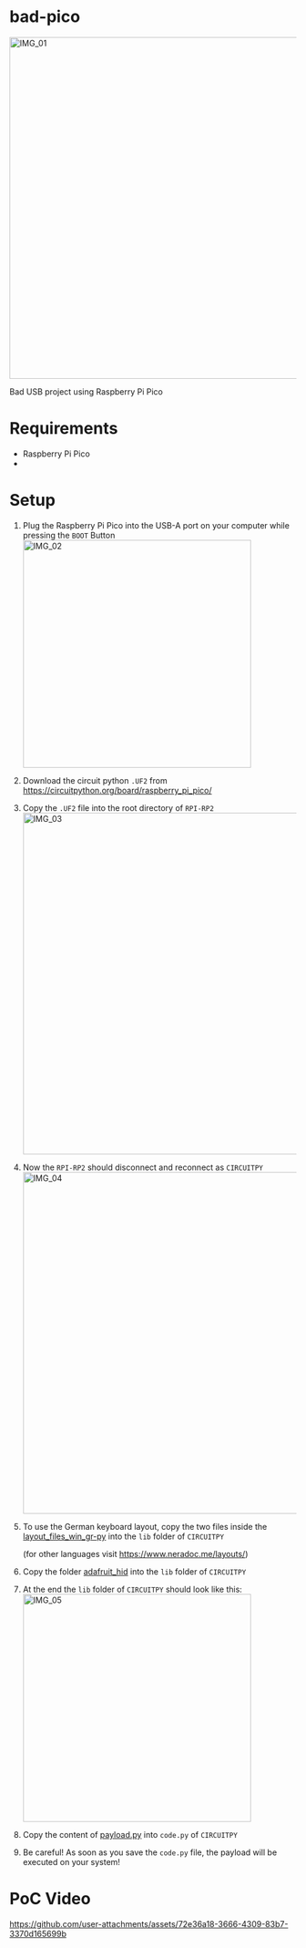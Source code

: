 # bad-pico
<img src="https://github.com/user-attachments/assets/0a9cfdbb-11c4-49fe-94b6-a4009188149e" alt="IMG_01" width="600">

Bad USB project using Raspberry Pi Pico

# Requirements
- Raspberry Pi Pico
- 

# Setup
1. Plug the Raspberry Pi Pico into the USB-A port on your computer while pressing the `BOOT` Button
   <img src="https://github.com/user-attachments/assets/00609bc7-cc77-4fff-b4cd-5bc89dda5416" alt="IMG_02" width="400"/>
2. Download the circuit python `.UF2` from https://circuitpython.org/board/raspberry_pi_pico/
3. Copy the `.UF2` file into the root directory of `RPI-RP2`
   <img src="https://github.com/user-attachments/assets/41d32ce2-cd95-4967-9004-657a18eac67d" alt="IMG_03" width="600"/>
4. Now the `RPI-RP2` should disconnect and reconnect as `CIRCUITPY`
   <img src="https://github.com/user-attachments/assets/4a108824-8794-4309-8041-c42e8c15c556" alt="IMG_04" width="600"/>
6. To use the German keyboard layout, copy the two files inside the <a href="https://github.com/michael-koll/bad-pico/tree/4c00515756e9ed61a6abb8118db1a340638ca387/layout_files_win_gr-py">layout_files_win_gr-py</a> into the `lib` folder of `CIRCUITPY`

   (for other languages visit https://www.neradoc.me/layouts/)
8. Copy the folder <a href="https://github.com/michael-koll/bad-pico/tree/db70f938178029ae3bb420612fd6c7bf1faba3ff/adafruit_hid">adafruit_hid</a> into the `lib` folder of `CIRCUITPY`
9. At the end the `lib` folder of `CIRCUITPY` should look like this:                                                              
   <img src="https://github.com/user-attachments/assets/3431ad20-ae2b-4675-ab96-ed65198769d2" alt="IMG_05" width="400"/>
10. Copy the content of <a href="https://github.com/michael-koll/bad-pico/blob/bc51192bd2319b3314d5a06a7a27a85003dfbb65/payload.py">payload.py</a> into `code.py` of `CIRCUITPY`
11. Be careful! As soon as you save the `code.py` file, the payload will be executed on your system!

# PoC Video
https://github.com/user-attachments/assets/72e36a18-3666-4309-83b7-3370d165699b
